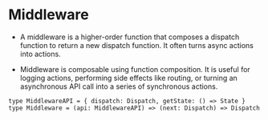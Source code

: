 # Middleware

- A middleware is a higher-order function that composes a dispatch function to return a new dispatch function. It often turns async actions into actions.

- Middleware is composable using function composition. It is useful for logging actions, performing side effects like routing, or turning an asynchronous API call into a series of synchronous actions.

```
type MiddlewareAPI = { dispatch: Dispatch, getState: () => State }
type Middleware = (api: MiddlewareAPI) => (next: Dispatch) => Dispatch
```


